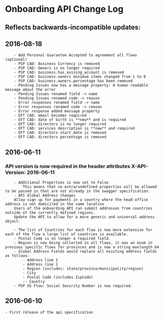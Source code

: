# Onboarding API Change Log
## Reflects backwards-incompatible updates:

## 2016-08-18
        - Add Personal Guarantee Accepted to agreement all flows (optional)
        - PSP CAD: Business Currency is removed
        - PSP CAD: Owners is no longer required
        - PSP CAD: business.has_exising_account is removed
        - PSP CAD: business.owners minimum items changed from 1 to 0
        - PSP CAD: business.owners.percentage has been removed
        - Pending Issues now has a message property: A human readable message about the error
        - Pending Issues renamed field -> name
        - Pending Issues renamed code -> reason
        - Error responses renamed field -> name
        - Error responses renamed code -> reason
        - Error response added message property
        - EFT CAD: email becomes required
        - EFT CAD: date of birth is **new** and is required
        - EFT CAD: directors is no longer required
        - EFT CAD: services description is **new** and required
        - EFT CAD: directors start_date is removed
        - EFT CAD: directors percentage is removed

## 2016-06-11
###  API version is now required in the header attributes X-API-Version: 2016-06-11
        - Additional Properties is now set to False
            This means that no extra/undefined properties will be allowed to be passed in that are not already in the swagger specification.
        - API Global Address changes
        Allow sign up for payments in a country where the head office address is not domiciled in the same location
        Users of the onboarding API can submit addresses from countries outside of the currently defined regions.
        Update the API to allow for a more generic and universal address object.

        - The list of Countries for each flow is now more extensive for each of the flow a large list of countries is available.
        - Postal Code is no longer a required field.
        - Region is now being collected in all flows, it was an enum in previous specific flows for provinces and is now a string maxlength 64
        - Global Address Fields would replace all existing address fields as follows:
            - Address line 1
            - Address line 2
            - Region (includes: state/province/municipality/region)
            - City
            - Postal Code (includes ZipCode)
            -- Country
        - PSP US Flow: Social Security Number is now required.

## 2016-06-10
    - First release of the api specification
